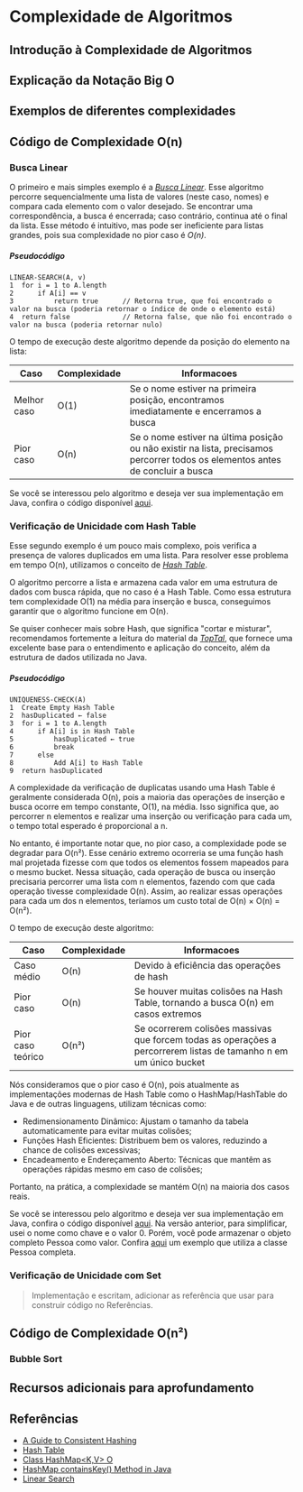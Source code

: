# Complexidade de Algoritmos

## Introdução à Complexidade de Algoritmos

## Explicação da Notação Big O

## Exemplos de diferentes complexidades

## Código de Complexidade O(n)

### Busca Linear

O primeiro e mais simples exemplo é a _[Busca Linear](https://www.geeksforgeeks.org/linear-search/)_. Esse algoritmo percorre sequencialmente uma lista de valores (neste caso, nomes) e compara cada elemento com o valor desejado. Se encontrar uma correspondência, a busca é encerrada; caso contrário, continua até o final da lista. Esse método é intuitivo, mas pode ser ineficiente para listas grandes, pois sua complexidade no pior caso é _O(n)_.

##### Pseudocódigo

```
LINEAR-SEARCH(A, v)
1  for i = 1 to A.length
2      if A[i] == v
3          return true      // Retorna true, que foi encontrado o valor na busca (poderia retornar o índice de onde o elemento está)
4  return false             // Retorna false, que não foi encontrado o valor na busca (poderia retornar nulo)
```

O tempo de execução deste algoritmo depende da posição do elemento na lista:

|    Caso    |Complexidade|                                                        Informacoes                                                      |
|------------|----|---------------------------------------------------------------------------------------------------------------------------------|
|Melhor caso |O(1)|Se o nome estiver na primeira posição, encontramos imediatamente e encerramos a busca                                            |
|Pior caso   |O(n)|Se o nome estiver na última posição ou não existir na lista, precisamos percorrer todos os elementos antes de concluir a busca   |

Se você se interessou pelo algoritmo e deseja ver sua implementação em Java, confira o código disponível [aqui](./codes/LinearSearch.java).

### Verificação de Unicidade com Hash Table

Esse segundo exemplo é um pouco mais complexo, pois verifica a presença de valores duplicados em uma lista. Para resolver esse problema em tempo O(n), utilizamos o conceito de _[Hash Table](https://www.geeksforgeeks.org/hash-table-data-structure/)_.

O algoritmo percorre a lista e armazena cada valor em uma estrutura de dados com busca rápida, que no caso é a Hash Table. Como essa estrutura tem complexidade O(1) na média para inserção e busca, conseguimos garantir que o algoritmo funcione em O(n).

Se quiser conhecer mais sobre Hash, que significa "cortar e misturar", recomendamos fortemente a leitura do material da _[TopTal](https://www.toptal.com/big-data/consistent-hashing)_, que fornece uma excelente base para o entendimento e aplicação do conceito, além da estrutura de dados utilizada no Java.

##### Pseudocódigo

```
UNIQUENESS-CHECK(A)
1  Create Empty Hash Table 
2  hasDuplicated ← false
3  for i = 1 to A.length
4      if A[i] is in Hash Table
5          hasDuplicated ← true
6          break
7      else
8          Add A[i] to Hash Table
9  return hasDuplicated
```

A complexidade da verificação de duplicatas usando uma Hash Table é geralmente considerada O(n), pois a maioria das operações de inserção e busca ocorre em tempo constante, O(1), na média. Isso significa que, ao percorrer n elementos e realizar uma inserção ou verificação para cada um, o tempo total esperado é proporcional a n.

No entanto, é importante notar que, no pior caso, a complexidade pode se degradar para O(n²). Esse cenário extremo ocorreria se uma função hash mal projetada fizesse com que todos os elementos fossem mapeados para o mesmo bucket. Nessa situação, cada operação de busca ou inserção precisaria percorrer uma lista com n elementos, fazendo com que cada operação tivesse complexidade O(n). Assim, ao realizar essas operações para cada um dos n elementos, teríamos um custo total de O(n) × O(n) = O(n²).

O tempo de execução deste algoritmo:

|       Caso        |Complexidade|                                                  Informacoes                                                     |
|-------------------|------------|------------------------------------------------------------------------------------------------------------------|
|Caso médio         |O(n)        |Devido à eficiência das operações de hash                                                                         |
|Pior caso          |O(n)        |Se houver muitas colisões na Hash Table, tornando a busca O(n) em casos extremos                                  |
|Pior caso teórico  |O(n²)       |Se ocorrerem colisões massivas que forcem todas as operações a percorrerem listas de tamanho n em um único bucket |

Nós consideramos que o pior caso é O(n), pois atualmente as implementações modernas de Hash Table como o HashMap/HashTable do Java e de outras linguagens, utilizam técnicas como:

- Redimensionamento Dinâmico: Ajustam o tamanho da tabela automaticamente para evitar muitas colisões;
- Funções Hash Eficientes: Distribuem bem os valores, reduzindo a chance de colisões excessivas;
- Encadeamento e Endereçamento Aberto: Técnicas que mantêm as operações rápidas mesmo em caso de colisões;

Portanto, na prática, a complexidade se mantém O(n) na maioria dos casos reais.

Se você se interessou pelo algoritmo e deseja ver sua implementação em Java, confira o código disponível [aqui](./codes/UniquenessCheck.java). Na versão anterior, para simplificar, usei o nome como chave e o valor 0. Porém, você pode armazenar o objeto completo Pessoa como valor. Confira [aqui](./codes/CompleteUniquenessCheck.java) um exemplo que utiliza a classe Pessoa completa.

### Verificação de Unicidade com Set
> Implementação e escritam, adicionar as referência que usar para construir código no Referências.

## Código de Complexidade O(n²)

### Bubble Sort

## Recursos adicionais para aprofundamento

## Referências

- [A Guide to Consistent Hashing](https://www.toptal.com/big-data/consistent-hashing)
- [Hash Table](https://www.geeksforgeeks.org/hash-table-data-structure/)
- [Class HashMap<K,V> O](https://docs.oracle.com/javase/8/docs/api/java/util/HashMap.html)
- [HashMap containsKey() Method in Java](https://www.geeksforgeeks.org/hashmap-containskey-method-in-java/)
- [Linear Search](https://www.geeksforgeeks.org/linear-search/)
